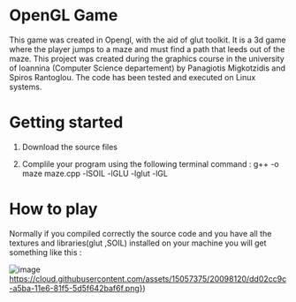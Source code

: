 # OpenGL Game
This game was created in Opengl, with the aid of glut toolkit. It is a 3d game where the player jumps to a maze and must find a path that leeds out of the maze. This project was created during the graphics course in the university of Ioannina 
(Computer Science departement) by Panagiotis Migkotzidis and Spiros Rantoglou. The code has been tested and executed on Linux systems.

# Getting started
1) Download the source files

2) Complile your program using the following terminal command : g++ -o maze maze.cpp -lSOIL -lGLU -lglut -lGL

# How to play
Normally if you compiled correctly the source code and you have all the textures and libraries(glut ,SOIL) installed on your machine you will get something like this :

![image](https://{)https://cloud.githubusercontent.com/assets/15057375/20098120/dd02cc9c-a5ba-11e6-81f5-5d5f642baf6f.png})
